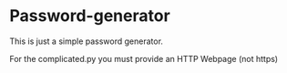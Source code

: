 # Password-generator

This is just a simple password generator.

For the complicated.py you must provide an HTTP Webpage (not https)
